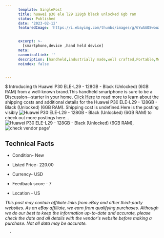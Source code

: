```yaml
---
      template: SinglePost
      title: huawei p30 ele l29 128gb black unlocked 6gb ram 
      status: Published
      date: '2023-02-12'
      featuredImage: 'https://i.ebayimg.com/thumbs/images/g/6YwAAOSwouxi-ytN/s-l225.jpg'
       

      excerpt: >-
        [smartphone,device ,hand held device]
      meta:
      canonicalLink: ''
      description: [handheld,industrially made,well crafted,Portable,Mobile,Compact,Convenient,Lightweight,Maneuverable,Man-portable,Miniature,Carriable,Hand-held,Light,Holdable,Transportable,Mobile device,Pocket-sized,On-the-go,Wireless,Cordless,Compact size,Convenient size, smartphone,device ,hand held device]
      noindex: false
      

---
```

$
      Introducing th Huawei P30 ELE-L29 - 128GB - Black (Unlocked) (6GB RAM) from a well-known brand.This handheld smartphone is sure to be a Discussion--starter in your home. [Click Here](https://www.ebay.com/itm/354238472767?hash=item527a42223f%3Ag%3A6YwAAOSwouxi-ytN&mkevt=1&mkcid=1&mkrid=711-53200-19255-0&campid=%253CePNCampaignId%253E&customid=%253CreferenceId%253E&toolid=10049) to read more to learn about the shipping costs and additional details for the Huawei P30 ELE-L29 - 128GB - Black (Unlocked) (6GB RAM). Shipping cost is undefined.Here is the posting visibly ![Huawei P30 ELE-L29 - 128GB - Black (Unlocked) (6GB RAM)](https://i.ebayimg.com/thumbs/images/g/6YwAAOSwouxi-ytN/s-l225.jpg) to check out more postings here... ![Huawei P30 ELE-L29 - 128GB - Black (Unlocked) (6GB RAM)](https://i.ebayimg.com/images/g/6YwAAOSwouxi-ytN/s-l1600.jpg), ![check vendor page](https://origin-galleryplus.ebayimg.com/ws/web/354238472767_2_0_1/225x225.jpg,https://origin-galleryplus.ebayimg.com/ws/web/354238472767_3_0_1/225x225.jpg,https://origin-galleryplus.ebayimg.com/ws/web/354238472767_4_0_1/225x225.jpg)'

      

 ## Technical Facts 



     
      

 - Condition- New 


      

 - Listed Price- 220.00 


      

 - Currency- USD 


      

 - Feedback score - 7 


      

 - Location - US 


      
      

 *_This post may contain affiliate links from eBay and other third-party websites. As an eBay affiliate, we earn from qualifying purchases. Although we do our best to keep the information up-to-date and accurate, please check the date and all details with the vendor's website before making a purchase. Not all data may be accurate._*




      -
